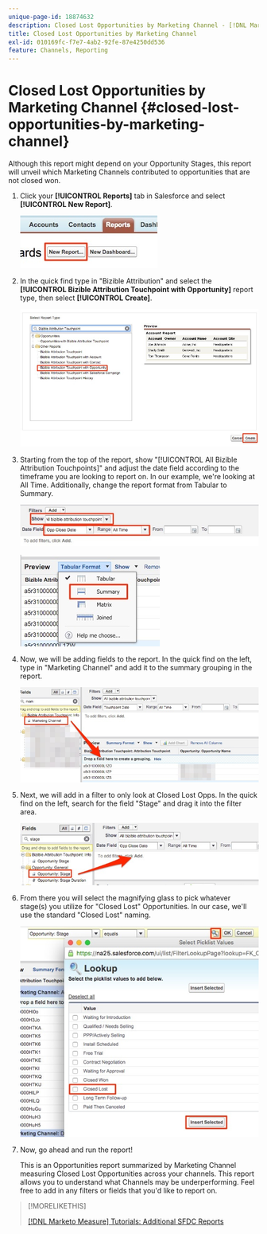 ```yaml
---
unique-page-id: 18874632
description: Closed Lost Opportunities by Marketing Channel - [!DNL Marketo Measure]
title: Closed Lost Opportunities by Marketing Channel
exl-id: 010169fc-f7e7-4ab2-92fe-87e4250dd536
feature: Channels, Reporting
---
```

# Closed Lost Opportunities by Marketing Channel {#closed-lost-opportunities-by-marketing-channel}

Although this report might depend on your Opportunity Stages, this report will unveil which Marketing Channels contributed to opportunities that are not closed won.

1. Click your **[!UICONTROL Reports]** tab in Salesforce and select **[!UICONTROL New Report]**.

   ![](assets/1-3.jpg)

1. In the quick find type in "Bizible Attribution" and select the **[!UICONTROL Bizible Attribution Touchpoint with Opportunity]** report type, then select **[!UICONTROL Create]**.

   ![](assets/2-3.jpg)

1. Starting from the top of the report, show "[!UICONTROL All Bizible Attribution Touchpoints]" and adjust the date field according to the timeframe you are looking to report on. In our example, we're looking at All Time. Additionally, change the report format from Tabular to Summary.

   ![](assets/3-3.jpg)

   ![](assets/4-2.jpg)

1. Now, we will be adding fields to the report. In the quick find on the left, type in "Marketing Channel" and add it to the summary grouping in the report.

   ![](assets/5.jpg)

1. Next, we will add in a filter to only look at Closed Lost Opps. In the quick find on the left, search for the field "Stage" and drag it into the filter area.

   ![](assets/6.jpg)

1. From there you will select the magnifying glass to pick whatever stage(s) you utilize for "Closed Lost" Opportunities. In our case, we'll use the standard "Closed Lost" naming.

   ![](assets/7.jpg)

1. Now, go ahead and run the report!

   This is an Opportunities report summarized by Marketing Channel measuring Closed Lost Opportunities across your channels. This report allows you to understand what Channels may be underperforming. Feel free to add in any filters or fields that you'd like to report on.

>[!MORELIKETHIS]
>
>[[!DNL Marketo Measure] Tutorials: Additional SFDC Reports](https://experienceleague.adobe.com/en/docs/marketo-measure-learn/tutorials/onboarding/marketo-measure-102/addtional-salesforce-reports)
